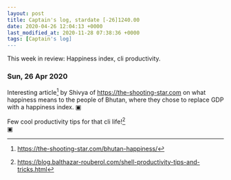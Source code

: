 ```yaml
---
layout: post
title: Captain's log, stardate [-26]1240.00
date: 2020-04-26 12:04:13 +0000
last_modified_at: 2020-11-28 07:38:36 +0000
tags: [Captain's log]
---
```


This week in review: Happiness index, cli productivity.

<!-- more -->

### Sun, 26 Apr 2020

Interesting article[^1] by Shivya of <https://the-shooting-star.com> on what happiness
means to the people of Bhutan, where they chose to replace GDP with a happiness
index.
▣

Few cool productivity tips for that cli life![^2]  
▣

[^1]: <https://the-shooting-star.com/bhutan-happiness/>
[^2]: <https://blog.balthazar-rouberol.com/shell-productivity-tips-and-tricks.html>
